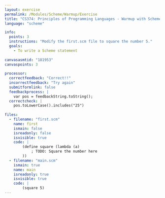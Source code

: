 ```yaml
---
layout: exercise
permalink: /Modules/Scheme/Warmup/Exercise
title: "CS374: Principles of Programming Languages - Warmup with Scheme"
language: "scheme"

info:
  points: 3
  instructions: "Modify the first.scm file to square the number 5."
  goals:
    - To write a Scheme statement
    
canvasasmtid: "181953"   
canvaspoints: 3
  
processor:  
  correctfeedback: "Correct!!" 
  incorrectfeedback: "Try again"
  submitformlink: false
  feedbackprocess: | 
    var pos = feedbackString.toString();
  correctcheck: |
    pos.toLowerCase().includes("25")
 
files:
  - filename: "first.scm"
    name: first
    ismain: false
    isreadonly: false
    isvisible: true
    code: | 
        (define square (lambda (a)
            ; TODO: Square the number here
        ))
  - filename: "main.scm"
    ismain: true
    name: main
    isreadonly: true
    isvisible: true
    code: |
        (square 5)
---
```

